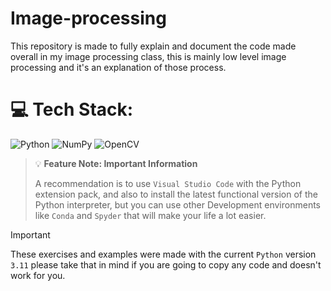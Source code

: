 # Image-processing

This repository is made to fully explain and document the code made overall in my image processing class, this is mainly low level image processing and it's an explanation of those process.

# 💻 Tech Stack:
![Python](https://img.shields.io/badge/python-3670A0?style=for-the-badge&logo=python&logoColor=ffdd54)
![NumPy](https://img.shields.io/badge/numpy-%23013243.svg?style=for-the-badge&logo=numpy&logoColor=white)
![OpenCV](https://img.shields.io/badge/opencv-%23white.svg?style=for-the-badge&logo=opencv&logoColor=white)

> 💡 **Feature Note: Important Information**
>
> A recommendation is to use `Visual Studio Code` with the Python extension pack, and also to install the latest functional version of the Python interpreter, but you can use other Development environments like `Conda` and `Spyder` that will make your life a lot easier.

> [!IMPORTANT]
> These exercises and examples were made with the current `Python` version `3.11` please take that in mind if you are going to copy any code and doesn't work for you.

